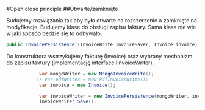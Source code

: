 ﻿#Open close principle
##Otwarte/zamknięte

Budujemy rozwiązania tak aby było otwarte na rozszerzenie a zamknięte na modyfikacje.
Budujemy klasę do obsługi zapisu faktury. Sama klasa nie wie w jaki sposób będzie się to odbywało.

```c#
public InvoicePersistence(IInvoiceWrite invoiceSaver, Invoice invoice)
```

Do konstruktora wstrzykujemy fakturę (Invoice) oraz wybrany mechanizm do zapisu faktury
(implementację interface IInvoiceWriter).

```c#
            var mongoWriter = new MongoInvoiceWrite();
           // var pdfWriter = new PdfInvoiceWrite();
            var invoice = new Invoice();

            var invoiceWriter = new InvoicePersistence(mongoWriter, invoice);
            invoiceWriter.Save();
```
